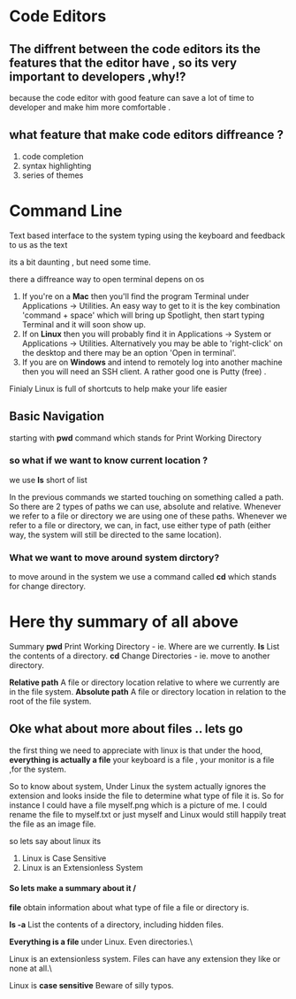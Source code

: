 
# Code Editors

## The diffrent between the code editors its the features that the editor have , so its very important to developers ,why!?

because the code editor with good feature can save a lot of time to developer and make him more comfortable .

## what feature that make code editors diffreance ? 
1. code completion
2. syntax highlighting
3. series of themes


# Command Line
Text based interface to the system typing using the keyboard and feedback to us as the text

its a bit daunting , but need some time.

there a diffreance way to open terminal depens on os 

1. If you're on a **Mac** then you'll find the program Terminal under Applications -> Utilities. An easy way to get to it is the key combination 'command + space' which will bring up Spotlight, then start typing Terminal and it will soon show up.
2. If on **Linux** then you will probably find it in Applications -> System or Applications -> Utilities. Alternatively you may be able to 'right-click' on the desktop and there may be an option 'Open in terminal'.
3. If you are on **Windows** and intend to remotely log into another machine then you will need an SSH client. A rather good one is Putty (free) .

Finialy Linux is full of shortcuts to help make your life easier

## Basic Navigation

starting with **pwd** command which stands for Print Working Directory

### so what if we want to know current location ? 
we use **ls** short of list

In the previous commands we started touching on something called a path.
So there are 2 types of paths we can use, absolute and relative. Whenever we refer to a file or directory we are using one of these paths. Whenever we refer to a file or directory, we can, in fact, use either type of path (either way, the system will still be directed to the same location).

### What we want to move around system dirctory?
to move around in the system we use a command called **cd** which stands for change directory.

# Here thy summary of all above

Summary
**pwd**
Print Working Directory - ie. Where are we currently.
**ls**
List the contents of a directory.
**cd**
Change Directories - ie. move to another directory.

**Relative path**
A file or directory location relative to where we currently are in the file system.
**Absolute path**
A file or directory location in relation to the root of the file system.

## Oke what about more about files .. lets go
 the first thing we need to appreciate with linux is that under the hood, **everything is actually a file**
 your keyboard is a file , your monitor is a file ,for the system.

So to know about system, Under Linux the system actually ignores the extension and looks inside the file to determine what type of file it is. So for instance I could have a file myself.png which is a picture of me. I could rename the file to myself.txt or just myself and Linux would still happily treat the file as an image file.

so lets say about linux its 
1. Linux is Case Sensitive
2. Linux is an Extensionless System

#### So lets make a summary about it /


**file**
obtain information about what type of file a file or directory is.

**ls -a**
List the contents of a directory, including hidden files.


**Everything is a file** under Linux.
Even directories.\

Linux is an extensionless system.
Files can have any extension they like or none at all.\

Linux is **case sensitive**
Beware of silly typos.



